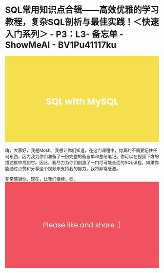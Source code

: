 # SQL常用知识点合辑——高效优雅的学习教程，复杂SQL剖析与最佳实践！＜快速入门系列＞ - P3：L3- 备忘单 - ShowMeAI - BV1Pu41117ku

![](img/1a3bebe5e3b6be5376d8331c9a6944e0_0.png)

嗨，大家好，我是Mosh。我想让你们知道，在这门课程中，你真的不需要记住任何东西，因为我为你们准备了一份完整的备忘单和总结笔记。你可以在视频下方的描述框中找到它。因此，我尽力为你们创造了一门尽可能全面的SQL课程。如果你能通过点赞和分享这个视频来支持我的努力，我将非常感激。

非常感谢你。现在，让我们继续。😊。![](img/1a3bebe5e3b6be5376d8331c9a6944e0_2.png)
